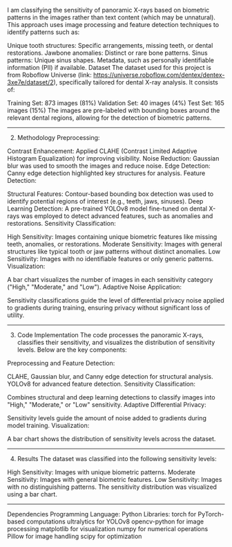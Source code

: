 I am classifying the sensitivity of panoramic X-rays based on biometric patterns in the images rather than text content (which may be unnatural). This approach uses image processing and feature detection techniques to identify patterns such as:

Unique tooth structures: Specific arrangements, missing teeth, or dental restorations.
Jawbone anomalies: Distinct or rare bone patterns.
Sinus patterns: Unique sinus shapes.
Metadata, such as personally identifiable information (PII) if available.
Dataset
The dataset used for this project is from Roboflow Universe (link: https://universe.roboflow.com/dentex/dentex-3xe7e/dataset/2), specifically tailored for dental X-ray analysis. It consists of:

Training Set: 873 images (81%)
Validation Set: 40 images (4%)
Test Set: 165 images (15%)
The images are pre-labeled with bounding boxes around the relevant dental regions, allowing for the detection of biometric patterns.

----------------------------------------------------------------------------------------------------------------------------------------
2) Methodology
Preprocessing:

Contrast Enhancement: Applied CLAHE (Contrast Limited Adaptive Histogram Equalization) for improving visibility.
Noise Reduction: Gaussian blur was used to smooth the images and reduce noise.
Edge Detection: Canny edge detection highlighted key structures for analysis.
Feature Detection:

Structural Features: Contour-based bounding box detection was used to identify potential regions of interest (e.g., teeth, jaws, sinuses).
Deep Learning Detection: A pre-trained YOLOv8 model fine-tuned on dental X-rays was employed to detect advanced features, such as anomalies and restorations.
Sensitivity Classification:

High Sensitivity: Images containing unique biometric features like missing teeth, anomalies, or restorations.
Moderate Sensitivity: Images with general structures like typical tooth or jaw patterns without distinct anomalies.
Low Sensitivity: Images with no identifiable features or only generic patterns.
Visualization:

A bar chart visualizes the number of images in each sensitivity category ("High," "Moderate," and "Low").
Adaptive Noise Application:

Sensitivity classifications guide the level of differential privacy noise applied to gradients during training, ensuring privacy without significant loss of utility.

----------------------------------------------------------------------------------------------------------------------------------------
3) Code Implementation
The code processes the panoramic X-rays, classifies their sensitivity, and visualizes the distribution of sensitivity levels. Below are the key components:

Preprocessing and Feature Detection:

CLAHE, Gaussian blur, and Canny edge detection for structural analysis.
YOLOv8 for advanced feature detection.
Sensitivity Classification:

Combines structural and deep learning detections to classify images into "High," "Moderate," or "Low" sensitivity.
Adaptive Differential Privacy:

Sensitivity levels guide the amount of noise added to gradients during model training.
Visualization:

A bar chart shows the distribution of sensitivity levels across the dataset.

----------------------------------------------------------------------------------------------------------------------------------------
4) Results
The dataset was classified into the following sensitivity levels:

High Sensitivity: Images with unique biometric patterns.
Moderate Sensitivity: Images with general biometric features.
Low Sensitivity: Images with no distinguishing patterns.
The sensitivity distribution was visualized using a bar chart.

----------------------------------------------------------------------------------------------------------------------------------------
Dependencies
Programming Language: Python
Libraries:
torch for PyTorch-based computations
ultralytics for YOLOv8
opencv-python for image processing
matplotlib for visualization
numpy for numerical operations
Pillow for image handling
scipy for optimization

